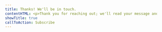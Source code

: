 ```yaml
---
title: Thanks! We'll be in touch.
contentHTML: <p>Thank you for reaching out; we'll read your message and be in contact as soon as possible. You may also check your inbox for a confirmation of the message you sent.</p>
showTitle: true
callToAction: Subscribe
---
```

